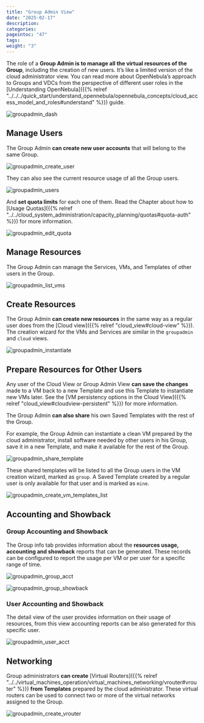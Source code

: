 ```yaml
---
title: "Group Admin View"
date: "2025-02-17"
description:
categories:
pageintoc: "47"
tags:
weight: "3"
---
```


<a id="vdc-admin-view"></a>

<a id="group-admin-view"></a>

<!--# Group Admin View -->

The role of a **Group Admin is to manage all the virtual resources of the Group**, including the creation of new users. It’s like a limited version of the cloud administrator view. You can read more about OpenNebula’s approach to Groups and VDCs from the perspective of different user roles in the [Understanding OpenNebula]({{% relref "../../../quick_start/understand_opennebula/opennebula_concepts/cloud_access_model_and_roles#understand" %}}) guide.

![groupadmin_dash](/images/sunstone_groupadmin_dash.png)

## Manage Users

The Group Admin **can create new user accounts** that will belong to the same Group.

![groupadmin_create_user](/images/sunstone_groupadmin_create_user.png)

They can also see the current resource usage of all the Group users.

![groupadmin_users](/images/sunstone_groupadmin_users.png)

And **set quota limits** for each one of them. Read the Chapter about how to [Usage Quotas]({{% relref "../../cloud_system_administration/capacity_planning/quotas#quota-auth" %}}) for more information.

![groupadmin_edit_quota](/images/sunstone_groupadmin_edit_quota.png)

## Manage Resources

The Group Admin can manage the Services, VMs, and Templates of other users in the Group.

![groupadmin_list_vms](/images/sunstone_groupadmin_list_vms.png)

## Create Resources

The Group Admin **can create new resources** in the same way as a regular user does from the [Cloud view]({{% relref "cloud_view#cloud-view" %}}). The creation wizard for the VMs and Services are similar in the `groupadmin` and `cloud` views.

![groupadmin_instantiate](/images/sunstone_groupadmin_instantiate.png)

<a id="vdc-admin-view-save"></a>

<a id="group-admin-view-save"></a>

## Prepare Resources for Other Users

Any user of the Cloud View or Group Admin View **can save the changes** made to a VM back to a new Template and use this Template to instantiate new VMs later. See the [VM persistency options in the Cloud View]({{% relref "cloud_view#cloudview-persistent" %}}) for more information.

The Group Admin **can also share** his own Saved Templates with the rest of the Group.

For example, the Group Admin can instantiate a clean VM prepared by the cloud administrator, install software needed by other users in his Group, save it in a new Template, and make it available for the rest of the Group.

![groupadmin_share_template](/images/sunstone_groupadmin_share_template.png)

These shared templates will be listed to all the Group users in the VM creation wizard, marked as `group`. A Saved Template created by a regular user is only available for that user and is marked as `mine`.

![groupadmin_create_vm_templates_list](/images/sunstone_groupadmin_create_vm_templates_list.png)

## Accounting and Showback

### Group Accounting and Showback

The Group info tab provides information about the **resources usage, accounting and showback** reports that can be generated. These records can be configured to report the usage per VM or per user for a specific range of time.

![groupadmin_group_acct](/images/sunstone_groupadmin_group_acct.png)

![groupadmin_group_showback](/images/sunstone_groupadmin_group_showback.png)

### User Accounting and Showback

The detail view of the user provides information on their usage of resources, from this view accounting reports can be also generated for this specific user.

![groupadmin_user_acct](/images/sunstone_groupadmin_user_acct.png)

## Networking

Group administrators **can create** [Virtual Routers]({{% relref "../../virtual_machines_operation/virtual_machines_networking/vrouter#vrouter" %}}) **from Templates** prepared by the cloud administrator. These virtual routers can be used to connect two or more of the virtual networks assigned to the Group.

![groupadmin_create_vrouter](/images/sunstone_groupadmin_create_vrouter.png)
